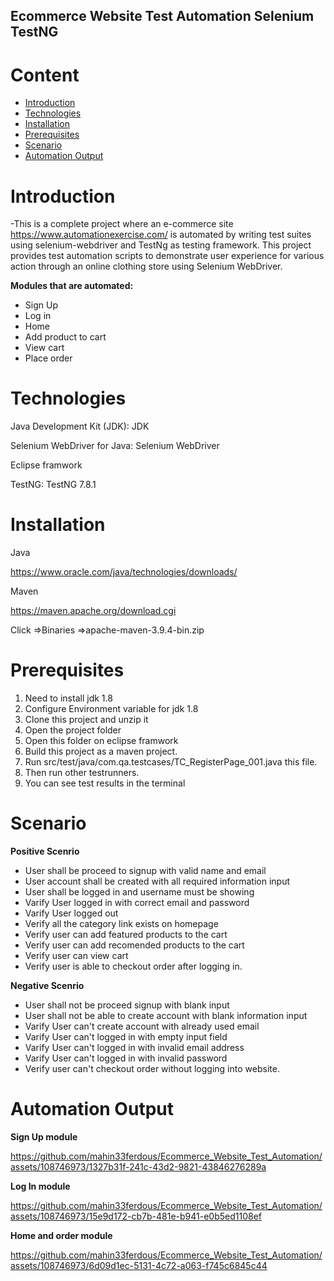 

## Ecommerce Website Test Automation Selenium TestNG

# Content
- [Introduction](https://github.com/mahin33ferdous/Ecommerce_Website_Test_Automation#introduction)
- [Technologies](https://github.com/mahin33ferdous/Ecommerce_Website_Test_Automation#technologies)
- [Installation](https://github.com/mahin33ferdous/Ecommerce_Website_Test_Automation#installation)
- [Prerequisites](https://github.com/mahin33ferdous/Ecommerce_Website_Test_Automation#prerequisites)
- [Scenario](https://github.com/mahin33ferdous/Ecommerce_Website_Test_Automation#scenario)
- [Automation Output](https://github.com/mahin33ferdous/Ecommerce_Website_Test_Automation#automation-output)




# Introduction
-This is a complete project where an e-commerce site https://www.automationexercise.com/ is automated by writing test suites using selenium-webdriver and TestNg as testing framework. This project provides test automation scripts to demonstrate user experience for various action through an online clothing store using Selenium WebDriver.

**Modules that are automated:**

* Sign Up 
* Log in
* Home
* Add product to cart 
* View cart
* Place order


# Technologies
Java Development Kit (JDK): JDK

Selenium WebDriver for Java: Selenium WebDriver

Eclipse framwork


TestNG: TestNG 7.8.1

# Installation
Java

https://www.oracle.com/java/technologies/downloads/

Maven

https://maven.apache.org/download.cgi

Click =>Binaries
=>apache-maven-3.9.4-bin.zip


# Prerequisites 

1. Need to install jdk 1.8 
2. Configure Environment variable for jdk 1.8 
3. Clone this project and unzip it
4. Open the project folder
5. Open this folder on eclipse framwork
6. Build this project as a maven project.
7. Run src/test/java/com.qa.testcases/TC_RegisterPage_001.java this file.
8. Then run other testrunners.
9. You can see test results in the terminal


# Scenario

**Positive Scenrio**

* User shall be proceed to signup with valid name and email
* User account shall be created with all required information input
* User shall be logged in and username must be showing
* Varify User logged in with correct email and password
* Varify User logged out
* Verify all the category link exists on homepage
* Verify user can add featured products to the cart
* Verify user can add recomended products to the cart
* Verify user can view cart
* Verify user is able to checkout order after logging in.


**Negative Scenrio**

* User shall not be proceed signup with blank input
* User shall not be able to create account with blank information input
* Varify User can't create account with already used email
* Varify User can't logged in with empty input field
* Varify User can't logged in with invalid email address
* Varify User can't logged in with invalid password
* Verify user can't checkout order without logging into website.

# Automation Output 

**Sign Up module**

https://github.com/mahin33ferdous/Ecommerce_Website_Test_Automation/assets/108746973/1327b31f-241c-43d2-9821-43846276289a

**Log In module** 

https://github.com/mahin33ferdous/Ecommerce_Website_Test_Automation/assets/108746973/15e9d172-cb7b-481e-b941-e0b5ed1108ef

**Home and order module** 


https://github.com/mahin33ferdous/Ecommerce_Website_Test_Automation/assets/108746973/6d09d1ec-5131-4c72-a063-f745c6845c44
